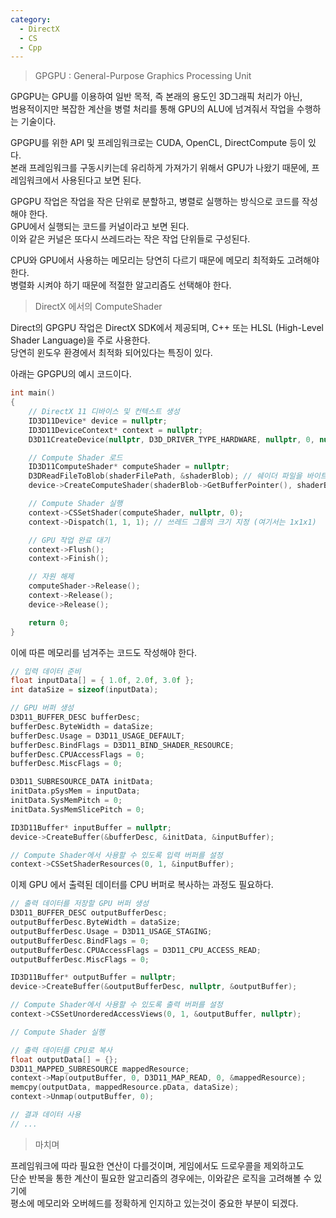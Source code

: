 ```yaml
---
category:
  - DirectX
  - CS
  - Cpp
---
```


> GPGPU : General-Purpose Graphics Processing Unit

GPGPU는 GPU를 이용하여 일반 목적, 즉 본래의 용도인 3D그래픽 처리가 아닌,   
범용적이지만 복잡한 계산을 병렬 처리를 통해 GPU의 ALU에 넘겨줘서 작업을 수행하는 기술이다.   

GPGPU를 위한 API 및 프레임워크로는 CUDA, OpenCL, DirectCompute 등이 있다.   
본래 프레임워크를 구동시키는데 유리하게 가져가기 위해서 GPU가 나왔기 때문에, 프레임워크에서 사용된다고 보면 된다.   

GPGPU 작업은 작업을 작은 단위로 분할하고, 병렬로 실행하는 방식으로 코드를 작성해야 한다.   
GPU에서 실행되는 코드를 커널이라고 보면 된다.   
이와 같은 커널은 또다시 쓰레드라는 작은 작업 단위들로 구성된다.   

CPU와 GPU에서 사용하는 메모리는 당연히 다르기 때문에 메모리 최적화도 고려해야 한다.   
병렬화 시켜야 하기 때문에 적절한 알고리즘도 선택해야 한다.   

>DirectX 에서의 ComputeShader

Direct의 GPGPU 작업은 DirectX SDK에서 제공되며, C++ 또는 HLSL (High-Level Shader Language)을 주로 사용한다.   
당연히 윈도우 환경에서 최적화 되어있다는 특징이 있다.   

아래는 GPGPU의 예시 코드이다.   

```c++
int main()
{
    // DirectX 11 디바이스 및 컨텍스트 생성
    ID3D11Device* device = nullptr;
    ID3D11DeviceContext* context = nullptr;
    D3D11CreateDevice(nullptr, D3D_DRIVER_TYPE_HARDWARE, nullptr, 0, nullptr, 0, D3D11_SDK_VERSION, &device, nullptr, &context);

    // Compute Shader 로드
    ID3D11ComputeShader* computeShader = nullptr;
    D3DReadFileToBlob(shaderFilePath, &shaderBlob); // 쉐이더 파일을 바이트 코드로 읽어옴
    device->CreateComputeShader(shaderBlob->GetBufferPointer(), shaderBlob->GetBufferSize(), nullptr, &computeShader);

    // Compute Shader 실행
    context->CSSetShader(computeShader, nullptr, 0);
    context->Dispatch(1, 1, 1); // 쓰레드 그룹의 크기 지정 (여기서는 1x1x1)

    // GPU 작업 완료 대기
    context->Flush();
    context->Finish();

    // 자원 해제
    computeShader->Release();
    context->Release();
    device->Release();

    return 0;
}
```

이에 따른 메모리를 넘겨주는 코드도 작성해야 한다.   
```c++
// 입력 데이터 준비
float inputData[] = { 1.0f, 2.0f, 3.0f };
int dataSize = sizeof(inputData);

// GPU 버퍼 생성
D3D11_BUFFER_DESC bufferDesc;
bufferDesc.ByteWidth = dataSize;
bufferDesc.Usage = D3D11_USAGE_DEFAULT;
bufferDesc.BindFlags = D3D11_BIND_SHADER_RESOURCE;
bufferDesc.CPUAccessFlags = 0;
bufferDesc.MiscFlags = 0;

D3D11_SUBRESOURCE_DATA initData;
initData.pSysMem = inputData;
initData.SysMemPitch = 0;
initData.SysMemSlicePitch = 0;

ID3D11Buffer* inputBuffer = nullptr;
device->CreateBuffer(&bufferDesc, &initData, &inputBuffer);

// Compute Shader에서 사용할 수 있도록 입력 버퍼를 설정
context->CSSetShaderResources(0, 1, &inputBuffer);
```

이제 GPU 에서 출력된 데이터를 CPU 버퍼로 복사하는 과정도 필요하다.   

```c++
// 출력 데이터를 저장할 GPU 버퍼 생성
D3D11_BUFFER_DESC outputBufferDesc;
outputBufferDesc.ByteWidth = dataSize;
outputBufferDesc.Usage = D3D11_USAGE_STAGING;
outputBufferDesc.BindFlags = 0;
outputBufferDesc.CPUAccessFlags = D3D11_CPU_ACCESS_READ;
outputBufferDesc.MiscFlags = 0;

ID3D11Buffer* outputBuffer = nullptr;
device->CreateBuffer(&outputBufferDesc, nullptr, &outputBuffer);

// Compute Shader에서 사용할 수 있도록 출력 버퍼를 설정
context->CSSetUnorderedAccessViews(0, 1, &outputBuffer, nullptr);

// Compute Shader 실행

// 출력 데이터를 CPU로 복사
float outputData[] = {};
D3D11_MAPPED_SUBRESOURCE mappedResource;
context->Map(outputBuffer, 0, D3D11_MAP_READ, 0, &mappedResource);
memcpy(outputData, mappedResource.pData, dataSize);
context->Unmap(outputBuffer, 0);

// 결과 데이터 사용
// ...
```

>마치며

프레임워크에 따라 필요한 연산이 다를것이며, 게임에서도 드로우콜을 제외하고도   
단순 반복을 통한 계산이 필요한 알고리즘의 경우에는, 이와같은 로직을 고려해볼 수 있기에   
평소에 메모리와 오버헤드를 정확하게 인지하고 있는것이 중요한 부분이 되겠다.   